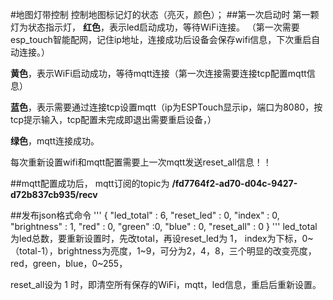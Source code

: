 #地图灯带控制
控制地图标记灯的状态（亮灭，颜色）；
##第一次启动时
第一颗灯为状态指示灯，
**红色**，表示led启动成功，等待WiFi连接。
（第一次需要esp_touch智能配网，记住ip地址，连接成功后设备会保存wifi信息，下次重启自动连接。）

**黄色**，表示WiFi启动成功，等待mqtt连接（第一次连接需要连接tcp配置mqtt信息）

**蓝色**，表示需要通过连接tcp设置mqtt（ip为ESPTouch显示ip，端口为8080，按tcp提示输入，tcp配置未完成即退出需要重启设备，）

**绿色**，mqtt连接成功。

每次重新设置wifi和mqtt配置需要上一次mqtt发送reset_all信息！！

##mqtt配置成功后，
mqtt订阅的topic为
**/fd7764f2-ad70-d04c-9427-d72b837cb935/recv**

##发布json格式命令
'''
{
"led_total" : 6,
"reset_led" : 0,
"index" :  0,
"brightness" : 1,
"red"  : 0,
"green" :0,
"blue" :  0,
"reset_all" : 0
}
'''
led_total为led总数，要重新设置时，先改total，再设reset_led为 1，
index为下标，0~（total-1），brightness为亮度，1~9，可分为2，4，8，三个明显的改变亮度，
red，green，blue，0~255，

reset_all设为 1 时，即清空所有保存的WiFi，mqtt，led信息，重启后重新设置。


